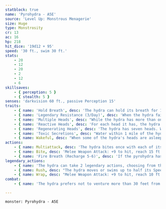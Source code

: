 ```yaml
---
statblock: true
name: 'Pyrohydra - A5E'
source: 'Level Up: Monstrous Menagerie'
size: Huge
type: Monstrosity
cr: 13
ac: 16
hp: 218
hit_dice: '19d12 + 95'
speed: '30 ft., swim 30 ft.'
stats:
    - 20
    - 12
    - 20
    - 2
    - 12
    - 6
skillsaves:
    - { perception: 5 }
    - { stealth: 5 }
senses: 'darkvision 60 ft., passive Perception 15'
traits:
    - { name: 'Hold Breath', desc: 'The hydra can hold its breath for 1 hour.' }
    - { name: 'Legendary Resistance (3/Day)', desc: 'When the hydra fails a saving throw, it can choose to succeed instead. When it does so, its heads lose coordination. It is rattled until the end of its next turn.' }
    - { name: 'Multiple Heads', desc: "While the hydra has more than one head, it has advantage on Perception checks and on saving throws against being blinded, charmed, deafened, frightened, stunned, and knocked unconscious, and it can't be flanked." }
    - { name: 'Reactive Heads', desc: 'For each head it has, the hydra can take one reaction per round, but not more than one per turn.' }
    - { name: 'Regenerating Heads', desc: 'The hydra has seven heads. Whenever the hydra takes 30 or more damage in one turn, one of its heads dies. If all of its heads die, the hydra dies. At the end of its turn, it grows 2 heads for each head that was killed since its last turn, unless it has taken at least 20 cold damage since its last turn.' }
    - { name: 'Toxic Secretions', desc: "Water within 1 mile of the hydra's lair is poisoned. A creature other than the hydra that is immersed in the water or drinks the water makes a DC 17 Constitution saving throw. On a failure, the creature is poisoned for 24 hours. On a success, the creature is immune to this poison for 24 hours." }
    - { name: Wakeful, desc: "When some of the hydra's heads are asleep, others are awake." }
actions:
    - { name: Multiattack, desc: 'The hydra bites once with each of its heads.' }
    - { name: Bite, desc: 'Melee Weapon Attack: +9 to hit, reach 15 ft., one target. Hit: 10 (1d10 + 5) piercing damage.' }
    - { name: 'Fire Breath (Recharge 5-6)', desc: 'If the pyrohydra has at least 4 heads, it breathes fire in all directions. Each creature within 30 feet makes a DC 18 Dexterity saving throw, taking 59 (17d6) fire damage on a failure or half damage on a success.' }
legendary_actions:
    - { name: 'The hydra can take 2 legendary actions, choosing from the options below', desc: "Only one legendary action can be used at a time and only at the end of another creature's turn. It regains spent legendary actions at the start of its turn." }
    - { name: Rush, desc: "The hydra moves or swims up to half its Speed without provoking opportunity attacks. If this movement would pass through the space of creatures that are not incapacitated or prone, each creature makes a DC 17 Strength saving throw. On a failure, the creature is knocked prone and the hydra can enter its space without treating it as difficult terrain. On a success, the hydra can't enter the creature's space, and the hydra's movement ends. If this movement ends while the hydra is sharing a space with a creature, the creature is pushed to the nearest unoccupied space." }
    - { name: Wrap, desc: "Melee Weapon Attack: +9 to hit, reach 10 ft., one Medium or smaller creature. Hit: The target is grappled (escape DC 17) and restrained until this grappled ends. The hydra can grapple one creature for each of its heads. When one of the hydra's heads is killed while it is grappling a creature, the creature that killed the head can choose one creature to free from the grapple." }
combat:
    - { name: 'The hydra prefers not to venture more than 30 feet from the water and attacks with surprise if it can', desc: "It doesn't coordinate all its attacks against a single melee opponent if there are several targets available. In melee, it usually uses one legendary action to wrap an opponent and another to rush, escaping with its grappled prey or chasing dangerous ranged attackers. It retreats into deep water if it's taking excessive damage from ranged attackers it can't reach." }

---
```

```statblock
monster: Pyrohydra - A5E
```
